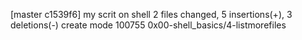 [master c1539f6] my scrit on shell
 2 files changed, 5 insertions(+), 3 deletions(-)
 create mode 100755 0x00-shell_basics/4-listmorefiles
